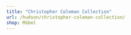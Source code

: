 ```yaml
---
title: "Christopher Coleman Collection"
url: /hudson/christopher-coleman-collection/
shop: Möbel
---
```

